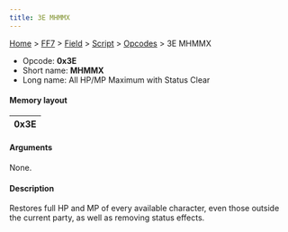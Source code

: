 ```yaml
---
title: 3E MHMMX
---
```


[Home](Main%20Page.md) > [FF7](FF7.md) > [Field](FF7/Field.md) > [Script](FF7/Field/Script.md) > [Opcodes](FF7/Field/Script/Opcodes.md) > 3E MHMMX

-   Opcode: **0x3E**
-   Short name: **MHMMX**
-   Long name: All HP/MP Maximum with Status Clear

#### Memory layout

| 0x3E |
|------|

#### Arguments

None.

#### Description

Restores full HP and MP of every available character, even those outside
the current party, as well as removing status effects.
